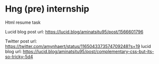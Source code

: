 # Hng (pre) internship
Html resume task

Lucid blog post url: https://lucid.blog/aminatsitu95/post/1566601796

Twitter post url: https://twitter.com/amynhaert/status/1165043373574709248?s=19
lucid blog url: https://lucid.blog/aminatsitu95/post/complementary-css-but-its-so-tricky-5d4
